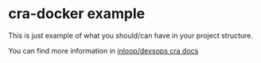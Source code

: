 # cra-docker example

This is just example of what you should/can have in your project structure.

You can find more information in [inloop/devsops cra docs](https://github.com/inloop/devopscli/blob/master/docs/gitlab/docker-cra.md)
